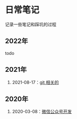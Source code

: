 # 日常笔记

记录一些笔记和踩坑的过程

## 2022年

todo

## 2021年

1. 2021-08-17：[git 相关的](./02.md)

## 2020年

1. 2020-03-08：[微信公众号开发](./01.md)

